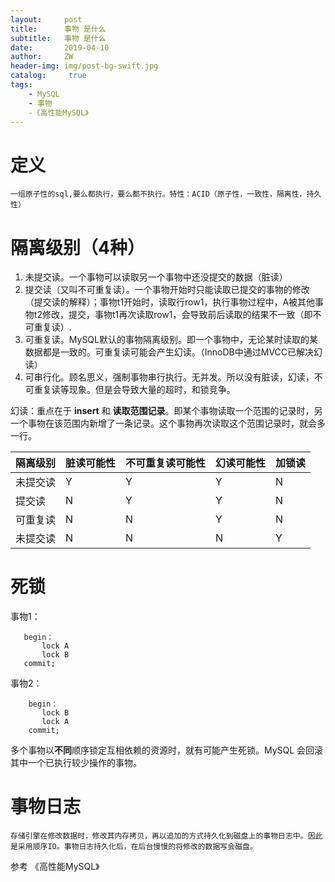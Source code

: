 ```yaml
---
layout:     post
title:      事物 是什么
subtitle:   事物 是什么
date:       2019-04-10
author:     ZW
header-img: img/post-bg-swift.jpg
catalog: 	 true
tags:
    - MySQL
    - 事物
    -《高性能MySQL》
---
```


# 定义
    一组原子性的sql,要么都执行，要么都不执行。特性：ACID（原子性，一致性，隔离性，持久性）
# 隔离级别（4种）
1. 未提交读。一个事物可以读取另一个事物中还没提交的数据（脏读）
2. 提交读（又叫不可重复读）。一个事物开始时只能读取已提交的事物的修改（提交读的解释）；事物t1开始时，读取行row1，执行事物过程中，A被其他事物t2修改，提交，事物t1再次读取row1，会导致前后读取的结果不一致（即不可重复读）.
3. 可重复读。MySQL默认的事物隔离级别。即一个事物中，无论某时读取的某数据都是一致的。可重复读可能会产生幻读。（InnoDB中通过MVCC已解决幻读）   
4. 可串行化。顾名思义，强制事物串行执行。无并发。所以没有脏读，幻读，不可重复读等现象。但是会导致大量的超时，和锁竞争。

幻读：重点在于 **insert** 和 **读取范围记录**。即某个事物读取一个范围的记录时，另一个事物在该范围内新增了一条记录。这个事物再次读取这个范围记录时，就会多一行。

| 隔离级别 | 脏读可能性 | 不可重复读可能性 | 幻读可能性 |  加锁读 |
|----|----|----|----|----|
|未提交读| Y  |Y   |Y  |N  |
|提交读  | N  |Y   |Y  |N   |
|可重复读| N | N   |Y  |N   |
|未提交读| N | N   | N | Y  |

# 死锁
事物1：
```
   begin：
       lock A
       lock B
   commit;
```
事物2：
```
    begin：
       lock B
       lock A
    commit;
```    
多个事物以**不同**顺序锁定互相依赖的资源时，就有可能产生死锁。MySQL 会回滚其中一个已执行较少操作的事物。

# 事物日志
    存储引擎在修改数据时，修改其内存拷贝，再以追加的方式持久化到磁盘上的事物日志中。因此是采用顺序IO。事物日志持久化后，在后台慢慢的将修改的数据写会磁盘。
    
    
参考 《高性能MySQL》
